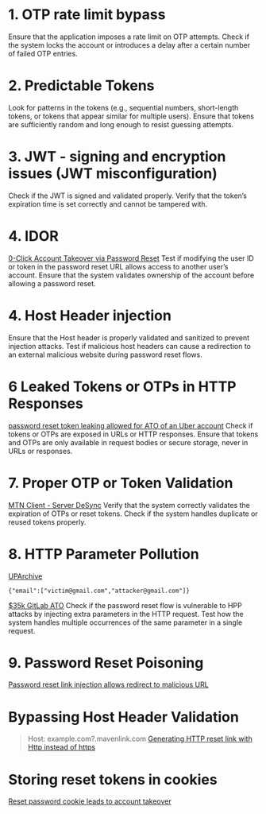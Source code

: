 # 1. OTP rate limit bypass 
Ensure that the application imposes a rate limit on OTP attempts.
Check if the system locks the account or introduces a delay after a certain number of failed OTP entries.

# 2. Predictable Tokens
Look for patterns in the tokens (e.g., sequential numbers, short-length tokens, or tokens that appear similar for multiple users).
Ensure that tokens are sufficiently random and long enough to resist guessing attempts.

# 3. JWT - signing and encryption issues (JWT misconfiguration)
Check if the JWT is signed and validated properly.
Verify that the token’s expiration time is set correctly and cannot be tampered with.

# 4. IDOR 
[0-Click Account Takeover via Password Reset](https://hackerone.com/reports/2831902)
Test if modifying the user ID or token in the password reset URL allows access to another user’s account.
Ensure that the system validates ownership of the account before allowing a password reset.

# 4. Host Header injection 
Ensure that the Host header is properly validated and sanitized to prevent injection attacks.
Test if malicious host headers can cause a redirection to an external malicious website during password reset flows.

# 6 Leaked Tokens or OTPs in HTTP Responses
[password reset token leaking allowed for ATO of an Uber account](https://hackerone.com/reports/173551)
Check if tokens or OTPs are exposed in URLs or HTTP responses.
Ensure that tokens and OTPs are only available in request bodies or secure storage, never in URLs or responses.

# 7. Proper OTP or Token Validation 
[MTN Client - Server DeSync](https://hackerone.com/reports/2762462)
Verify that the system correctly validates the expiration of OTPs or reset tokens.
Check if the system handles duplicate or reused tokens properly.

# 8. HTTP Parameter Pollution 
[UPArchive](https://hackerone.com/reports/1175081)
```
{"email":["victim@gmail.com","attacker@gmail.com"]}
```
[$35k GitLab ATO](https://hackerone.com/reports/2293343)
Check if the password reset flow is vulnerable to HPP attacks by injecting extra parameters in the HTTP request.
Test how the system handles multiple occurrences of the same parameter in a single request.


# 9. Password Reset Poisoning
[Password reset link injection allows redirect to malicious URL](https://hackerone.com/reports/281575)

# Bypassing Host Header Validation
> Host: example.com?.mavenlink.com
[Generating HTTP reset link with Http instead of https](https://hackerone.com/reports/1888915)

# Storing reset tokens in cookies
[Reset password cookie leads to account takeover](https://hackerone.com/reports/1004536)
